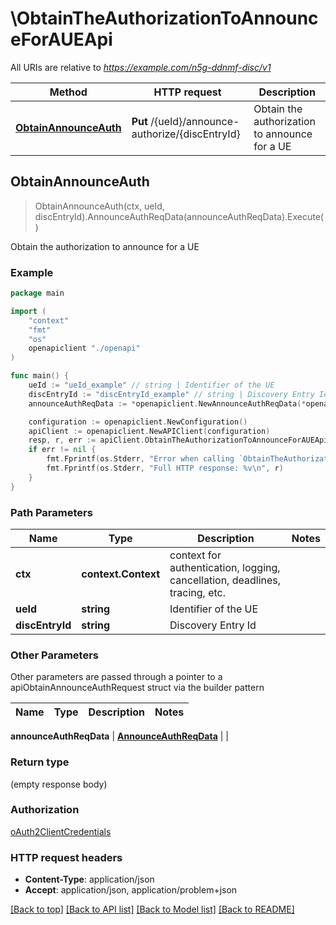 # \ObtainTheAuthorizationToAnnounceForAUEApi

All URIs are relative to *https://example.com/n5g-ddnmf-disc/v1*

Method | HTTP request | Description
------------- | ------------- | -------------
[**ObtainAnnounceAuth**](ObtainTheAuthorizationToAnnounceForAUEApi.md#ObtainAnnounceAuth) | **Put** /{ueId}/announce-authorize/{discEntryId} | Obtain the authorization to announce for a UE



## ObtainAnnounceAuth

> ObtainAnnounceAuth(ctx, ueId, discEntryId).AnnounceAuthReqData(announceAuthReqData).Execute()

Obtain the authorization to announce for a UE

### Example

```go
package main

import (
    "context"
    "fmt"
    "os"
    openapiclient "./openapi"
)

func main() {
    ueId := "ueId_example" // string | Identifier of the UE
    discEntryId := "discEntryId_example" // string | Discovery Entry Id
    announceAuthReqData := *openapiclient.NewAnnounceAuthReqData(*openapiclient.NewDiscoveryType()) // AnnounceAuthReqData | 

    configuration := openapiclient.NewConfiguration()
    apiClient := openapiclient.NewAPIClient(configuration)
    resp, r, err := apiClient.ObtainTheAuthorizationToAnnounceForAUEApi.ObtainAnnounceAuth(context.Background(), ueId, discEntryId).AnnounceAuthReqData(announceAuthReqData).Execute()
    if err != nil {
        fmt.Fprintf(os.Stderr, "Error when calling `ObtainTheAuthorizationToAnnounceForAUEApi.ObtainAnnounceAuth``: %v\n", err)
        fmt.Fprintf(os.Stderr, "Full HTTP response: %v\n", r)
    }
}
```

### Path Parameters


Name | Type | Description  | Notes
------------- | ------------- | ------------- | -------------
**ctx** | **context.Context** | context for authentication, logging, cancellation, deadlines, tracing, etc.
**ueId** | **string** | Identifier of the UE | 
**discEntryId** | **string** | Discovery Entry Id | 

### Other Parameters

Other parameters are passed through a pointer to a apiObtainAnnounceAuthRequest struct via the builder pattern


Name | Type | Description  | Notes
------------- | ------------- | ------------- | -------------


 **announceAuthReqData** | [**AnnounceAuthReqData**](AnnounceAuthReqData.md) |  | 

### Return type

 (empty response body)

### Authorization

[oAuth2ClientCredentials](../README.md#oAuth2ClientCredentials)

### HTTP request headers

- **Content-Type**: application/json
- **Accept**: application/json, application/problem+json

[[Back to top]](#) [[Back to API list]](../README.md#documentation-for-api-endpoints)
[[Back to Model list]](../README.md#documentation-for-models)
[[Back to README]](../README.md)

